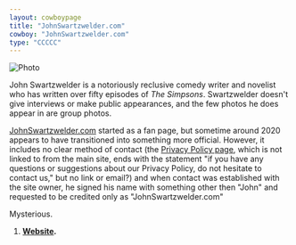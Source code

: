 ```yaml
---
layout: cowboypage
title: "JohnSwartzwelder.com"
cowboy: "JohnSwartzwelder.com"
type: "CCCCC"
---
```

![Photo](https://johnswartzwelder.com/wp-content/uploads/2020/02/John_Swartzwelder_Retouched-150x150.png)

John Swartzwelder is a notoriously reclusive comedy writer and novelist who has written over fifty episodes of *The Simpsons*. Swartzwelder doesn't give interviews or make public appearances, and the few photos he does appear in are group photos. 

[JohnSwartzwelder.com](https://johnswartzwelder.com/) started as a fan page, but sometime around 2020 appears to have transitioned into something more official. However, it includes no clear method of contact (the [Privacy Policy page](https://johnswartzwelder.com/privacy-policy/), which is not linked to from the main site, ends with the statement "if you have any questions or suggestions about our Privacy Policy, do not hesitate to contact us," but no link or email?) and when contact was established with the site owner, he signed his name with something other then "John" and requested to be credited only as "JohnSwartzwelder.com"

Mysterious.

1. **[Website](https://johnswartzwelder.com/).**
